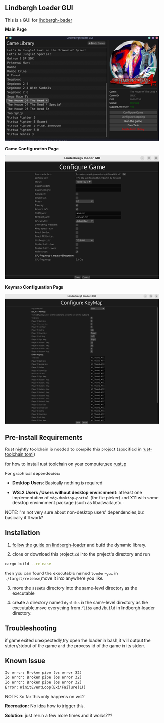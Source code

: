 ## Lindbergh Loader GUI

This is a GUI for [lindbergh-loader](https://github.com/lindbergh-loader/lindbergh-loader)

**Main Page**

![](./main_look.png)

**Game Configuration Page**

![](./config_game_look.png)

**Keymap Configuration Page**

![](./config_keymap_look.png)

## Pre-Install Requirements

Rust nightly toolchain is needed to compile this project (specified in [rust-toolchain.toml](./rust-toolchain.toml))

for how to install rust toolchain on your computer,see [rustup](https://rustup.rs/)

For graphical dependecies:

- **Desktop Users**: Basically nothing is required


-  **WSL2 Users / Users without desktop environment**: at least one implementation of `xdg-desktop-portal` (for file picker) and X11 with some desktop environment package (such as libadwaita,etc.)

NOTE: I'm not very sure about non-desktop users' dependencies,but basically it'll work?

## Installation

1. [follow the guide on lindbergh-loader](https://github.com/lindbergh-loader/lindbergh-loader) and build the dynamic library.

2. clone or download this project,`cd` into the project's directory and run
```sh
cargo build --release
```
then you can found the executable named `loader-gui` in `./target/release`,move it into anywhere you like.

3. move the `assets` directory into the same-level directory as the executable

4. create a directory named `dynlibs` in the same-level directory as the executable,move everything from `/libs` and `/build` in lindbergh-loader directory.

## Troubleshooting

if game exited unexpectedly,try open the loader in bash,it will output the stderr/stdout of the game and the process id of the game in its stderr.

## Known Issue

```
Io error: Broken pipe (os error 32)
Io error: Broken pipe (os error 32)
Io error: Broken pipe (os error 32)
Error: WinitEventLoop(ExitFailure(1))
```
NOTE: So far this only happens on wsl2

**Recreation:** No idea how to trigger this.

**Solution:** just rerun a few more times and it works???

